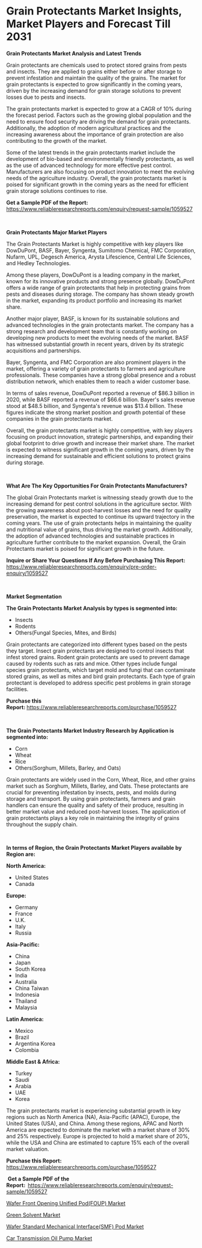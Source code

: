 <p><h1>Grain Protectants Market Insights, Market Players and Forecast Till 2031</h1></p><p><strong>Grain Protectants Market Analysis and Latest Trends</strong></p>
<p><p>Grain protectants are chemicals used to protect stored grains from pests and insects. They are applied to grains either before or after storage to prevent infestation and maintain the quality of the grains. The market for grain protectants is expected to grow significantly in the coming years, driven by the increasing demand for grain storage solutions to prevent losses due to pests and insects.</p><p>The grain protectants market is expected to grow at a CAGR of 10% during the forecast period. Factors such as the growing global population and the need to ensure food security are driving the demand for grain protectants. Additionally, the adoption of modern agricultural practices and the increasing awareness about the importance of grain protection are also contributing to the growth of the market.</p><p>Some of the latest trends in the grain protectants market include the development of bio-based and environmentally friendly protectants, as well as the use of advanced technology for more effective pest control. Manufacturers are also focusing on product innovation to meet the evolving needs of the agriculture industry. Overall, the grain protectants market is poised for significant growth in the coming years as the need for efficient grain storage solutions continues to rise.</p></p>
<p><strong>Get a Sample PDF of the Report:&nbsp;</strong> <a href="https://www.reliableresearchreports.com/enquiry/request-sample/1059527">https://www.reliableresearchreports.com/enquiry/request-sample/1059527</a></p>
<p>&nbsp;</p>
<p><strong>Grain Protectants Major Market Players</strong></p>
<p><p>The Grain Protectants Market is highly competitive with key players like DowDuPont, BASF, Bayer, Syngenta, Sumitomo Chemical, FMC Corporation, Nufarm, UPL, Degesch America, Arysta Lifescience, Central Life Sciences, and Hedley Technologies.</p><p>Among these players, DowDuPont is a leading company in the market, known for its innovative products and strong presence globally. DowDuPont offers a wide range of grain protectants that help in protecting grains from pests and diseases during storage. The company has shown steady growth in the market, expanding its product portfolio and increasing its market share.</p><p>Another major player, BASF, is known for its sustainable solutions and advanced technologies in the grain protectants market. The company has a strong research and development team that is constantly working on developing new products to meet the evolving needs of the market. BASF has witnessed substantial growth in recent years, driven by its strategic acquisitions and partnerships.</p><p>Bayer, Syngenta, and FMC Corporation are also prominent players in the market, offering a variety of grain protectants to farmers and agriculture professionals. These companies have a strong global presence and a robust distribution network, which enables them to reach a wider customer base.</p><p>In terms of sales revenue, DowDuPont reported a revenue of $86.3 billion in 2020, while BASF reported a revenue of $66.6 billion. Bayer's sales revenue stood at $48.5 billion, and Syngenta's revenue was $13.4 billion. These figures indicate the strong market position and growth potential of these companies in the grain protectants market.</p><p>Overall, the grain protectants market is highly competitive, with key players focusing on product innovation, strategic partnerships, and expanding their global footprint to drive growth and increase their market share. The market is expected to witness significant growth in the coming years, driven by the increasing demand for sustainable and efficient solutions to protect grains during storage.</p></p>
<p>&nbsp;</p>
<p><strong>What Are The Key Opportunities For Grain Protectants Manufacturers?</strong></p>
<p><p>The global Grain Protectants market is witnessing steady growth due to the increasing demand for pest control solutions in the agriculture sector. With the growing awareness about post-harvest losses and the need for quality preservation, the market is expected to continue its upward trajectory in the coming years. The use of grain protectants helps in maintaining the quality and nutritional value of grains, thus driving the market growth. Additionally, the adoption of advanced technologies and sustainable practices in agriculture further contribute to the market expansion. Overall, the Grain Protectants market is poised for significant growth in the future.</p></p>
<p><strong>Inquire or Share Your Questions If Any Before Purchasing This Report:</strong> <a href="https://www.reliableresearchreports.com/enquiry/pre-order-enquiry/1059527">https://www.reliableresearchreports.com/enquiry/pre-order-enquiry/1059527</a></p>
<p>&nbsp;</p>
<p><strong>Market Segmentation</strong></p>
<p><strong>The Grain Protectants Market Analysis by types is segmented into:</strong></p>
<p><ul><li>Insects</li><li>Rodents</li><li>Others(Fungal Species, Mites, and Birds)</li></ul></p>
<p><p>Grain protectants are categorized into different types based on the pests they target. Insect grain protectants are designed to control insects that infest stored grains. Rodent grain protectants are used to prevent damage caused by rodents such as rats and mice. Other types include fungal species grain protectants, which target mold and fungi that can contaminate stored grains, as well as mites and bird grain protectants. Each type of grain protectant is developed to address specific pest problems in grain storage facilities.</p></p>
<p><strong>Purchase this Report:&nbsp;</strong><a href="https://www.reliableresearchreports.com/purchase/1059527">https://www.reliableresearchreports.com/purchase/1059527</a></p>
<p>&nbsp;</p>
<p><strong>The Grain Protectants Market Industry Research by Application is segmented into:</strong></p>
<p><ul><li>Corn</li><li>Wheat</li><li>Rice</li><li>Others(Sorghum, Millets, Barley, and Oats)</li></ul></p>
<p><p>Grain protectants are widely used in the Corn, Wheat, Rice, and other grains market such as Sorghum, Millets, Barley, and Oats. These protectants are crucial for preventing infestation by insects, pests, and molds during storage and transport. By using grain protectants, farmers and grain handlers can ensure the quality and safety of their produce, resulting in better market value and reduced post-harvest losses. The application of grain protectants plays a key role in maintaining the integrity of grains throughout the supply chain.</p></p>
<p>&nbsp;</p>
<p><strong>In terms of Region, the Grain Protectants Market Players available by Region are:</strong></p>
<p>
    <p> <strong> North America: </strong>
        <ul>
            <li>United States</li>
            <li>Canada</li>
        </ul>
        </p> 
    <p> <strong> Europe: </strong>
        <ul>
            <li>Germany</li>
            <li>France</li>
            <li>U.K.</li>
            <li>Italy</li>
            <li>Russia</li>
        </ul>
        </p> 
    <p> <strong> Asia-Pacific: </strong>
        <ul>
            <li>China</li>
            <li>Japan</li>
            <li>South Korea</li>
            <li>India</li>
            <li>Australia</li>
            <li>China Taiwan</li>
            <li>Indonesia</li>
            <li>Thailand</li>
            <li>Malaysia</li>
        </ul>
        </p> 
    <p> <strong> Latin America: </strong>
        <ul>
            <li>Mexico</li>
            <li>Brazil</li>
            <li>Argentina Korea</li>
            <li>Colombia</li>
        </ul>
        </p> 
    <p> <strong> Middle East & Africa: </strong>
        <ul>
            <li>Turkey</li>
            <li>Saudi</li>
            <li>Arabia</li>
            <li>UAE</li>
            <li>Korea</li>
        </ul>
    </p>
    </p>
<p><p>The grain protectants market is experiencing substantial growth in key regions such as North America (NA), Asia-Pacific (APAC), Europe, the United States (USA), and China. Among these regions, APAC and North America are expected to dominate the market with a market share of 30% and 25% respectively. Europe is projected to hold a market share of 20%, while the USA and China are estimated to capture 15% each of the overall market valuation.</p></p>
<p><strong>Purchase this Report: </strong><a href="https://www.reliableresearchreports.com/purchase/1059527">https://www.reliableresearchreports.com/purchase/1059527</a></p>
<p>&nbsp;<strong>Get a Sample PDF of the Report:&nbsp;&nbsp;</strong><a href="https://www.reliableresearchreports.com/enquiry/request-sample/1059527">https://www.reliableresearchreports.com/enquiry/request-sample/1059527</a></p>
<p><strong></strong></p>
<p><p><a href="https://view.publitas.com/reportprime-1/wafer-front-opening-unified-pod-foup-market-size-and-growth-market-segmentation-regional-and-country-breakdowns-and-market-trends-for-period-from-2023-2030/">Wafer Front Opening Unified Pod(FOUP) Market</a></p><p><a href="https://github.com/Sherrillcrooksxa8i18ucf2m/Market-Research-Report-List-1/blob/main/green-solvent-market.md">Green Solvent Market</a></p><p><a href="https://view.publitas.com/reportprime-1/wafer-standard-mechanical-interface-smf-pod-market-challenges-opportunities-and-growth-drivers-and-major-market-players-forecasted-for-period-from-2023-2030/">Wafer Standard Mechanical Interface(SMF) Pod Market</a></p><p><a href="https://lydian-appliance-61d.notion.site/Car-Transmission-Oil-Pump-Market-Size-and-Growth-Market-Segmentation-Regional-and-Country-Breakdow-a5097cfe3ac844e283ce43143ee63a7c">Car Transmission Oil Pump Market</a></p></p>